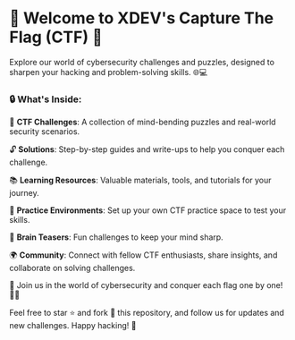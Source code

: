 # 🏴 Welcome to XDEV's Capture The Flag (CTF) 🏴

Explore our world of cybersecurity challenges and puzzles, designed to sharpen your hacking and problem-solving skills. 🌐💻

### 🔒 What's Inside:
📁 **CTF Challenges**: A collection of mind-bending puzzles and real-world security scenarios.

🔓 **Solutions**: Step-by-step guides and write-ups to help you conquer each challenge.

📚 **Learning Resources**: Valuable materials, tools, and tutorials for your journey.

🤖 **Practice Environments**: Set up your own CTF practice space to test your skills.

🧠 **Brain Teasers**: Fun challenges to keep your mind sharp.

🌍 **Community**: Connect with fellow CTF enthusiasts, share insights, and collaborate on solving challenges.


🚀 Join us in the world of cybersecurity and conquer each flag one by one! 🏴‍☠️


Feel free to star ⭐️ and fork 🍴 this repository, and follow us for updates and new challenges. Happy hacking! 👾
